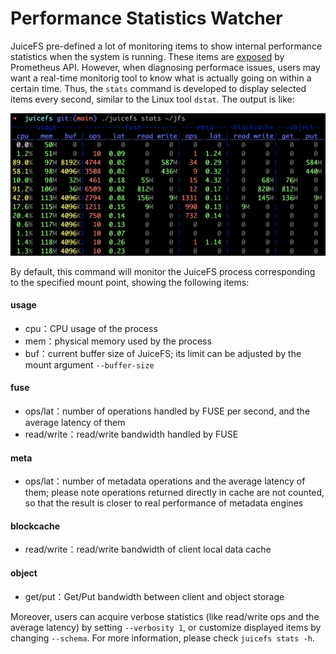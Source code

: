 # Performance Statistics Watcher

JuiceFS pre-defined a lot of monitoring items to show internal performance statistics when the system is running. These items are [exposed](./p8s_metrics.md) by Prometheus API. However, when diagnosing performace issues, users may want a real-time monitorig tool to know what is actually going on within a certain time. Thus, the `stats` command is developed to display selected items every second, similar to the Linux tool `dstat`. The output is like:

![stats_watcher](../images/juicefs_stats_watcher.png)

By default, this command will monitor the JuiceFS process corresponding to the specified mount point, showing the following items:

#### usage

- cpu：CPU usage of the process
- mem：physical memory used by the process
- buf：current buffer size of JuiceFS; its limit can be adjusted by the mount argument `--buffer-size`

#### fuse

- ops/lat：number of operations handled by FUSE per second, and the average latency of them
- read/write：read/write bandwidth handled by FUSE

#### meta

- ops/lat：number of metadata operations and the average latency of them; please note operations returned directly in cache are not counted, so that the result is closer to real performance of metadata engines

#### blockcache

- read/write：read/write bandwidth of client local data cache

#### object

- get/put：Get/Put bandwidth between client and object storage

Moreover, users can acquire verbose statistics (like read/write ops and the average latency) by setting `--verbosity 1`, or customize displayed items by changing `--schema`. For more information, please check `juicefs stats -h`.

